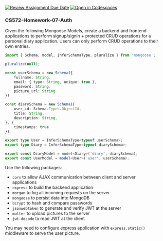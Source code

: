 [![Review Assignment Due Date](https://classroom.github.com/assets/deadline-readme-button-22041afd0340ce965d47ae6ef1cefeee28c7c493a6346c4f15d667ab976d596c.svg)](https://classroom.github.com/a/mTGnnNA6)
[![Open in Codespaces](https://classroom.github.com/assets/launch-codespace-2972f46106e565e64193e422d61a12cf1da4916b45550586e14ef0a7c637dd04.svg)](https://classroom.github.com/open-in-codespaces?assignment_repo_id=17449672)
### CS572-Homework-07-Auth
Given the following Mongoose Models, create a backend and frontend applications to perform signup/signin + protected CRUD operations for a personal diary application. Users can only perform CRUD operations to their own entries.
```typescript
import { Schema, model, InferSchemaType, pluralize } from 'mongoose';

pluralize(null);

const userSchema = new Schema({
    fullname: String,
    email: { type: String, unique: true },
    password: String,
    picture_url: String
})

const diarySchema = new Schema({
    user_id: Schema.Types.ObjectId,
    title: String,
    description: String,
}, {
    timestamps: true
})

export type User = InferSchemaType<typeof userSchema>;
export type Diary = InferSchemaType<typeof diarySchema>;

export const DiaryModel = model<Diary>('diary', diarySchema);
export const UserModel = model<User>('user', userSchema);
```
Use the following packages:
* `cors` to allow AJAX communication between client and server applications
* `express` to build the backend application
* `morgan` to log all incoming requests on the server
* `mongoose` to persist data into MongoDB
* `bcrypt` to hash and compare passwords
* `jsonwebtoken` to generate and verify JWT at the server
* `multer` to upload pictures to the server
* `jwt-decode` to read JWT at the client
  
You may need to configure express application with `express.static()` middleware to serve the user picture.
